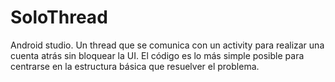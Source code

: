 # SoloThread
Android studio. Un thread que se comunica con un activity para realizar una cuenta atrás sin bloquear la UI.
El código es lo más simple posible para centrarse en la estructura básica que resuelver el problema.
